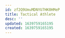 ```yaml
---
id: zf2Q9UmuMDNYU7HK0HMeP
title: Tactical Athlete
desc: ''
updated: 1639759165195
created: 1639759165195
---
```


